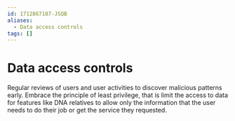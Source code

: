 ```yaml
---
id: 1712867187-JSQB
aliases:
  - Data access controls
tags: []
---
```


# Data access controls

Regular reviews of users and user activities to discover malicious patterns early. Embrace the principle of least privilege, that is limit the access to data for features like DNA relatives to allow only the information that the user needs to do their job or get the service they requested.
